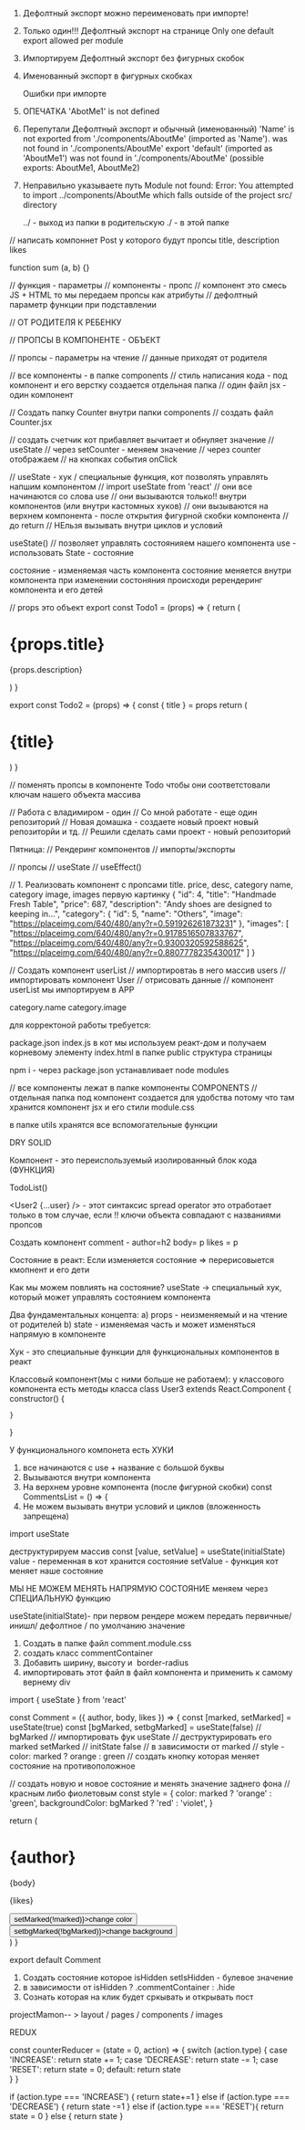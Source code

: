 1. Дефолтный экспорт можно переименовать при импорте!
2. Только один!!! Дефолтный экспорт на странице
   Only one default export allowed per module
3. Импортируем Дефолтный экспорт без фигурных скобок

4. Именованный экспорт в фигурных скобках

   Ошибки при импорте

5. ОПЕЧАТКА
   'AbotMe1' is not defined
6. Перепутали Дефолтный экспорт и обычный (именованный)
   'Name' is not exported from './components/AboutMe' (imported as 'Name').
   was not found in './components/AboutMe'
   export 'default' (imported as 'AboutMe1') was not found in './components/AboutMe' (possible exports: AboutMe1, AboutMe2)
7. Неправильно указываете путь
   Module not found: Error: You attempted to import ../components/AboutMe which falls outside of the project src/ directory

   ../ - выход из папки в родительскую
   ./ - в этой папке

// написать компоннет Post у которого будут пропсы title, description likes

function sum (a, b) {}

// функция - параметры
// компоненты - пропс
// компонент это смесь JS + HTML то мы передаем пропсы как атрибуты
// дефолтный параметр функции при подставлении

// ОТ РОДИТЕЛЯ К РЕБЕНКУ

// ПРОПСЫ В КОМПОНЕНТЕ - ОБЪЕКТ

// пропсы - параметры на чтение
// данные приходят от родителя

// все компоненты - в папке components
// стиль написания кода - под компонент и его верстку создается отдельная папка
// один файл jsx - один компонент

// Создать папку Counter внутри папки components
// создать файл Counter.jsx

// создать счетчик кот прибавляет вычитает и обнуляет значение
// useState
// через setCounter - меняем значение
// через counter отображаем
// на кнопках события onClick

// useState -
хук / специальные функция, кот позволять управлять напшим компонентом
// import useState from 'react'
// они все начинаются со слова use
// они вызываются только!! внутри компонентов (или внутри кастомных хуков)
// они вызываются на верхнем компонента - после открытия фигурной скобки компонента
// до return
// НЕльзя вызывать внутри циклов и условий

useState() // позволяет управлять состоянияем нашего компонента
use - использовать
State - состояние

состояние - изменяемая часть компонента
состояние меняется внутри компонента
при изменении состоняния происходи ререндеринг компонента и его детей

// props это объект
export const Todo1 = (props) => {
return (

<div>
<h1>{props.title}</h1>
<p>{props.description}</p>
</div>
)
}

export const Todo2 = (props) => {
const { title } = props
return (

<div>
<h1>{title}</h1>
</div>
)
}

// поменять пропсы в компоненте Todo чтобы они соответстовали ключам нашего объекта массива

// Работа с владимиром - один
// Со мной работате - еще один репозиторий
// Новая домашка - создаете новый проект новый репозиторйи и тд.
// Решили сделать сами проект - новый репозиторий

Пятница:
// Рендеринг компонентов
// импорты/экспорты

// пропсы
// useState
// useEffect()

// 1. Реализовать компонент с пропсами
title. price, desc, category name, category image, images первую картинку
{
"id": 4,
"title": "Handmade Fresh Table",
"price": 687,
"description": "Andy shoes are designed to keeping in...",
"category": {
"id": 5,
"name": "Others",
"image": "https://placeimg.com/640/480/any?r=0.591926261873231"
},
"images": [
"https://placeimg.com/640/480/any?r=0.9178516507833767",
"https://placeimg.com/640/480/any?r=0.9300320592588625",
"https://placeimg.com/640/480/any?r=0.8807778235430017"
]
}

// Создать компонент userList
// импортировтаь в него массив users
// импортировать компонент User
// отрисовать данные
// компонент userList мы импортируем в APP

category.name
category.image

для корректоной работы требуется:

package.json
index.js в кот мы используем реакт-дом и получаем корневому элементу
index.html в папке public структура страницы

npm i - через package.json устанавливает
node modules

// все компоненты лежат в папке компоненты COMPONENTS
// отдельная папка под компонент создается для удобства
потому что там хранится компонент jsx
и его стили module.css

в папке utils хранятся все вспомогательные функции

DRY
SOLID

Компонент - это переиспользуемый изолированный блок кода (ФУНКЦИЯ)

<TodoList /> TodoList()

<User2 {...user} /> - этот синтаксис spread operator
это отработает только в том случае, если !! ключи объекта совпадают с названиями пропсов

Создать компонент comment - author=h2 body= p likes = p

Состояние в реакт:
Если изменяется состояние => перерисовыется кмопнент и его дети

Как мы можем повлиять на состояние?
useState -> специальный хук, который может управлять состоянием компонента

Два фундаментальных концепта:
a) props - неизменяемый и на чтение от родителей
b) state - изменяемая часть и может изменяться напрямую в компоненте

Хук - это специальные функции для функциональных компонентов в реакт

Классовый компонент(мы с ними больше не работаем):
у классового компонента есть методы класса
class User3 extends React.Component {
constructor() {

    }

}

У функционального компонета есть ХУКИ

1. все начинаются с use + название с большой буквы
2. Вызываются внутри компонента
3. На верхнем уровне компонента (после фигурной скобки)
   const CommentsList = () => {
4. Не можем вызывать внутри условий и циклов (вложенность запрещена)

import useState

деструктурируем массив
const [value, setValue] = useState(initialState)
value - переменная в кот хранится состояние
setValue - функция кот меняет наше состояние

МЫ НЕ МОЖЕМ МЕНЯТЬ НАПРЯМУЮ СОСТОЯНИЕ
меняем через СПЕЦИАЛЬНУЮ функцию

useState(initialState)- при первом рендере можем передать первичные/инишл/ дефолтное / по умолчанию значение

1. Создать в папке файл comment.module.css
2. создать класс commentContainer
3. Добавить ширину, высоту и  border-radius
4. импортировать этот файл в файл компонента и применить к самому вернему div

import { useState } from 'react'

const Comment = ({ author, body, likes }) => {
const [marked, setMarked] = useState(true)
const [bgMarked, setbgMarked] = useState(false)
// bgMarked
// импортировать фук useState
// деструктурировать его marked setMarked
// initState false
// в зависимости от marked
// style - color: marked ? orange : green
// создать кнопку которая меняет состояние на противоположное

// создать новую и новое состояние и менять значение заднего фона
// красным либо фиолетовым
const style = {
color: marked ? 'orange' : 'green',
backgroundColor: bgMarked ? 'red' : 'violet',
}

return (

<div style={style} className="">
<h1>{author}</h1>
<p>{body}</p>
<p>{likes}</p>
<button onClick={() => setMarked(!marked)}>change color</button>
<button onClick={() => setbgMarked(!bgMarked)}>change background</button>
</div>
)
}

export default Comment

1. Создать состояние которое isHidden setIsHidden - булевое значение
2. в зависимости от isHidden ? .commentContainer : .hide
3. Сознать которая на клик будет сркывать и открывать пост

projectMamon-- > layout / pages / components / images


REDUX 


const counterReducer = (state = 0, action) => {
    switch (action.type) {
        case 'INCREASE':
            return state += 1;
        case 'DECREASE':
            return state -= 1;
        case 'RESET':
            return state = 0;
        default: 
        return state   
    }
}

if (action.type === 'INCREASE') {
    return state+=1
} else if (action.type === 'DECREASE') {
    return state -=1
} else if (action.type === 'RESET'){
  return state = 0
} else {
    return state
}